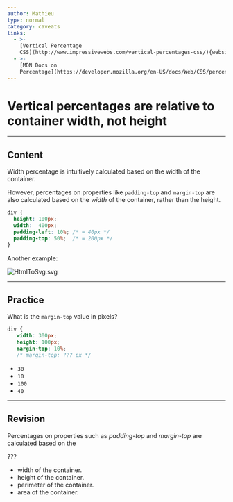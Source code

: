 ```yaml
---
author: Mathieu
type: normal
category: caveats
links:
  - >-
    [Vertical Percentage
    CSS](http://www.impressivewebs.com/vertical-percentages-css/){website}
  - >-
    [MDN Docs on
    Percentage](https://developer.mozilla.org/en-US/docs/Web/CSS/percentage){documentation}
---
```


# Vertical percentages are relative to container width, not height


---

## Content

Width percentage is intuitively calculated based on the width of the container.

However, percentages on properties like `padding-top` and `margin-top` are also calculated based on the *width* of the container, rather than the height.

```css
div {
  height: 100px;
  width:  400px;
  padding-left: 10%; /* = 40px */
  padding-top: 50%;  /* = 200px */
}
```

Another example:

![HtmlToSvg.svg](https://img.enkipro.com/13c768bdb4f0d2d17f7b46dbe4bfc84a.png)


---

## Practice

What is the `margin-top` value in pixels?

```css
div {
   width: 300px;
   height: 100px;
   margin-top: 10%;
   /* margin-top: ??? px */
```

* `30`
* `10`
* `100`
* `40`


---

## Revision

Percentages on properties such as *padding-top* and *margin-top* are calculated based on the

???

* width of the container.
* height of the container.
* perimeter of the container.
* area of the container.
